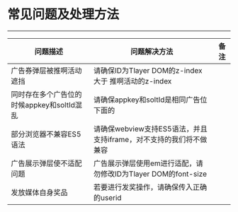 # 常见问题及处理方法

---

| 问题描述 | 问题解决方法 |  备注          |
| ------ | ------ | --------- |
| 广告券弹层被推啊活动遮挡 | 请确保ID为Tlayer DOM的z-index 大于 推啊活动的z-index  | |
| 同时存在多个广告位的时候appkey和soltId混乱 |  请确保appkey和soltId是相同广告位下面的 | |
| 部分浏览器不兼容ES5语法 | 请确保webview支持ES5语法，并且支持iframe，对不支持的我们将不做兼容| |
| 广告展示弹层使不适配问题 | 广告展示弹层使用em进行适配，请勿修改ID为Tlayer DOM的font-size | |
| 发放媒体自身奖品 | 若要进行发奖操作，请确保传入正确的userid | |
